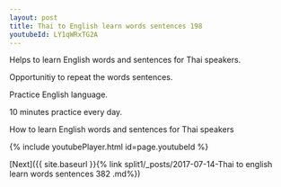 ```yaml
---
layout: post
title: Thai to English learn words sentences 198 
youtubeId: LY1qWRxTG2A
---
```

 
 
Helps to learn English words and sentences for Thai speakers.

Opportunitiy to repeat the words sentences. 

Practice English language. 
 
10 minutes practice every day. 
 
How to learn English words and sentences for Thai speakers 
 
{% include youtubePlayer.html id=page.youtubeId %}
 
 
[Next]({{ site.baseurl }}{% link  split1/_posts/2017-07-14-Thai to english learn words sentences 382 .md%})
 
